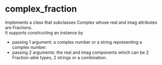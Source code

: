 # complex_fraction
Implements a class that subclasses Complex whose real and imag attributes are Fractions.  
It supports constructing an instance by  
- passing 1 argument: a complex number or a string representing a complex number.  
- passing 2 arguments: the real and imag components which can be 2 Fraction-able types, 2 strings or a combination.
